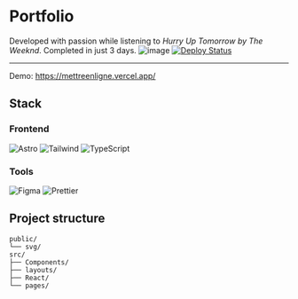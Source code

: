 # Portfolio
Developed with passion while listening to _Hurry Up Tomorrow by The Weeknd_. Completed in just 3 days.
![image](https://github.com/user-attachments/assets/c6c5a107-0eaf-42c2-b8ef-27422d676799)
[![Deploy Status](https://img.shields.io/badge/Deploy-Vercel-black?style=flat&logo=vercel)](tu-url-deploy)  

---
Demo: https://mettreenligne.vercel.app/

## **Stack**  
### **Frontend**  
![Astro](https://img.shields.io/badge/Astro-FF5D01?logo=astro&logoColor=white)
![Tailwind](https://img.shields.io/badge/Tailwind_CSS-38B2AC?logo=tailwind-css&logoColor=white)
![TypeScript](https://img.shields.io/badge/TypeScript-3178C6?logo=typescript&logoColor=white)

### **Tools**  
![Figma](https://img.shields.io/badge/Figma-F24E1E?logo=figma&logoColor=white)
![Prettier](https://img.shields.io/badge/Prettier-F7B93E?logo=prettier&logoColor=black)

## **Project structure**
```
public/
└── svg/
src/
├── Components/
├── layouts/
├── React/
└── pages/
```

